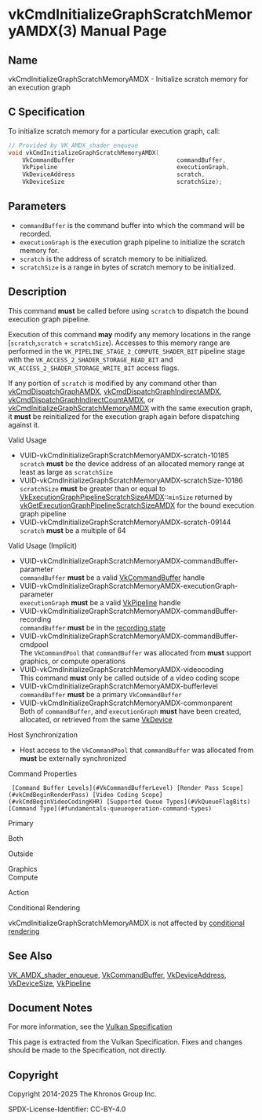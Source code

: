 # vkCmdInitializeGraphScratchMemoryAMDX(3) Manual Page

## Name

vkCmdInitializeGraphScratchMemoryAMDX - Initialize scratch memory for an execution graph



## [](#_c_specification)C Specification

To initialize scratch memory for a particular execution graph, call:

```c++
// Provided by VK_AMDX_shader_enqueue
void vkCmdInitializeGraphScratchMemoryAMDX(
    VkCommandBuffer                             commandBuffer,
    VkPipeline                                  executionGraph,
    VkDeviceAddress                             scratch,
    VkDeviceSize                                scratchSize);
```

## [](#_parameters)Parameters

- `commandBuffer` is the command buffer into which the command will be recorded.
- `executionGraph` is the execution graph pipeline to initialize the scratch memory for.
- `scratch` is the address of scratch memory to be initialized.
- `scratchSize` is a range in bytes of scratch memory to be initialized.

## [](#_description)Description

This command **must** be called before using `scratch` to dispatch the bound execution graph pipeline.

Execution of this command **may** modify any memory locations in the range [`scratch`,`scratch` + `scratchSize`). Accesses to this memory range are performed in the `VK_PIPELINE_STAGE_2_COMPUTE_SHADER_BIT` pipeline stage with the `VK_ACCESS_2_SHADER_STORAGE_READ_BIT` and `VK_ACCESS_2_SHADER_STORAGE_WRITE_BIT` access flags.

If any portion of `scratch` is modified by any command other than [vkCmdDispatchGraphAMDX](https://registry.khronos.org/vulkan/specs/latest/man/html/vkCmdDispatchGraphAMDX.html), [vkCmdDispatchGraphIndirectAMDX](https://registry.khronos.org/vulkan/specs/latest/man/html/vkCmdDispatchGraphIndirectAMDX.html), [vkCmdDispatchGraphIndirectCountAMDX](https://registry.khronos.org/vulkan/specs/latest/man/html/vkCmdDispatchGraphIndirectCountAMDX.html), or [vkCmdInitializeGraphScratchMemoryAMDX](https://registry.khronos.org/vulkan/specs/latest/man/html/vkCmdInitializeGraphScratchMemoryAMDX.html) with the same execution graph, it **must** be reinitialized for the execution graph again before dispatching against it.

Valid Usage

- [](#VUID-vkCmdInitializeGraphScratchMemoryAMDX-scratch-10185)VUID-vkCmdInitializeGraphScratchMemoryAMDX-scratch-10185  
  `scratch` **must** be the device address of an allocated memory range at least as large as `scratchSize`
- [](#VUID-vkCmdInitializeGraphScratchMemoryAMDX-scratchSize-10186)VUID-vkCmdInitializeGraphScratchMemoryAMDX-scratchSize-10186  
  `scratchSize` **must** be greater than or equal to [VkExecutionGraphPipelineScratchSizeAMDX](https://registry.khronos.org/vulkan/specs/latest/man/html/VkExecutionGraphPipelineScratchSizeAMDX.html)::`minSize` returned by [vkGetExecutionGraphPipelineScratchSizeAMDX](https://registry.khronos.org/vulkan/specs/latest/man/html/vkGetExecutionGraphPipelineScratchSizeAMDX.html) for the bound execution graph pipeline
- [](#VUID-vkCmdInitializeGraphScratchMemoryAMDX-scratch-09144)VUID-vkCmdInitializeGraphScratchMemoryAMDX-scratch-09144  
  `scratch` **must** be a multiple of 64

Valid Usage (Implicit)

- [](#VUID-vkCmdInitializeGraphScratchMemoryAMDX-commandBuffer-parameter)VUID-vkCmdInitializeGraphScratchMemoryAMDX-commandBuffer-parameter  
  `commandBuffer` **must** be a valid [VkCommandBuffer](https://registry.khronos.org/vulkan/specs/latest/man/html/VkCommandBuffer.html) handle
- [](#VUID-vkCmdInitializeGraphScratchMemoryAMDX-executionGraph-parameter)VUID-vkCmdInitializeGraphScratchMemoryAMDX-executionGraph-parameter  
  `executionGraph` **must** be a valid [VkPipeline](https://registry.khronos.org/vulkan/specs/latest/man/html/VkPipeline.html) handle
- [](#VUID-vkCmdInitializeGraphScratchMemoryAMDX-commandBuffer-recording)VUID-vkCmdInitializeGraphScratchMemoryAMDX-commandBuffer-recording  
  `commandBuffer` **must** be in the [recording state](#commandbuffers-lifecycle)
- [](#VUID-vkCmdInitializeGraphScratchMemoryAMDX-commandBuffer-cmdpool)VUID-vkCmdInitializeGraphScratchMemoryAMDX-commandBuffer-cmdpool  
  The `VkCommandPool` that `commandBuffer` was allocated from **must** support graphics, or compute operations
- [](#VUID-vkCmdInitializeGraphScratchMemoryAMDX-videocoding)VUID-vkCmdInitializeGraphScratchMemoryAMDX-videocoding  
  This command **must** only be called outside of a video coding scope
- [](#VUID-vkCmdInitializeGraphScratchMemoryAMDX-bufferlevel)VUID-vkCmdInitializeGraphScratchMemoryAMDX-bufferlevel  
  `commandBuffer` **must** be a primary `VkCommandBuffer`
- [](#VUID-vkCmdInitializeGraphScratchMemoryAMDX-commonparent)VUID-vkCmdInitializeGraphScratchMemoryAMDX-commonparent  
  Both of `commandBuffer`, and `executionGraph` **must** have been created, allocated, or retrieved from the same [VkDevice](https://registry.khronos.org/vulkan/specs/latest/man/html/VkDevice.html)

Host Synchronization

- Host access to the `VkCommandPool` that `commandBuffer` was allocated from **must** be externally synchronized

Command Properties

     [Command Buffer Levels](#VkCommandBufferLevel) [Render Pass Scope](#vkCmdBeginRenderPass) [Video Coding Scope](#vkCmdBeginVideoCodingKHR) [Supported Queue Types](#VkQueueFlagBits) [Command Type](#fundamentals-queueoperation-command-types)

Primary

Both

Outside

Graphics  
Compute

Action

Conditional Rendering

vkCmdInitializeGraphScratchMemoryAMDX is not affected by [conditional rendering](#drawing-conditional-rendering)

## [](#_see_also)See Also

[VK\_AMDX\_shader\_enqueue](https://registry.khronos.org/vulkan/specs/latest/man/html/VK_AMDX_shader_enqueue.html), [VkCommandBuffer](https://registry.khronos.org/vulkan/specs/latest/man/html/VkCommandBuffer.html), [VkDeviceAddress](https://registry.khronos.org/vulkan/specs/latest/man/html/VkDeviceAddress.html), [VkDeviceSize](https://registry.khronos.org/vulkan/specs/latest/man/html/VkDeviceSize.html), [VkPipeline](https://registry.khronos.org/vulkan/specs/latest/man/html/VkPipeline.html)

## [](#_document_notes)Document Notes

For more information, see the [Vulkan Specification](https://registry.khronos.org/vulkan/specs/latest/html/vkspec.html#vkCmdInitializeGraphScratchMemoryAMDX)

This page is extracted from the Vulkan Specification. Fixes and changes should be made to the Specification, not directly.

## [](#_copyright)Copyright

Copyright 2014-2025 The Khronos Group Inc.

SPDX-License-Identifier: CC-BY-4.0